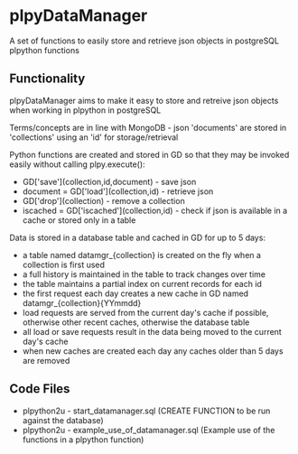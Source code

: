 # plpyDataManager
A set of functions to easily store and retrieve json objects in postgreSQL plpython functions

## Functionality
plpyDataManager aims to make it easy to store and retreive json objects when working in plpython in postgreSQL

Terms/concepts are in line with MongoDB - json 'documents' are stored in 'collections' using an 'id' for storage/retrieval

Python functions are created and stored in GD so that they may be invoked easily without calling plpy.execute():
* GD\['save'\]\(collection,id,document\) - save json
* document = GD\['load'\]\(collection,id\) - retrieve json
* GD\['drop'\]\(collection\) - remove a collection
* iscached = GD\['iscached'\]\(collection,id\) - check if json is available in a cache or stored only in a table

Data is stored in a database table and cached in GD for up to 5 days:
* a table named datamgr_{collection} is created on the fly when a collection is first used
* a full history is maintained in the table to track changes over time
* the table maintains a partial index on current records for each id
* the first request each day creates a new cache in GD named datamgr_{collection}{YYmmdd}
* load requests are served from the current day's cache if possible, otherwise other recent caches, otherwise the database table
* all load or save requests result in the data being moved to the current day's cache
* when new caches are created each day any caches older than 5 days are removed 

## Code Files
* plpython2u - start_datamanager.sql (CREATE FUNCTION to be run against the database)
* plpython2u - example_use_of_datamanager.sql (Example use of the functions in a plpython function)
